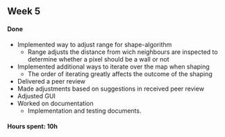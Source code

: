 ## Week 5

#### Done

* Implemented way to adjust range for shape-algorithm
  * Range adjusts the distance from wich neighbours are inspected to determine whether a pixel should be a wall or not
* Implemented additional ways to iterate over the map when shaping
  * The order of iterating greatly affects the outcome of the shaping
* Delivered a peer review
* Made adjustments based on suggestions in received peer review
* Adjusted GUI
* Worked on documentation
  * Implementation and testing documents.

#### Hours spent: 10h
